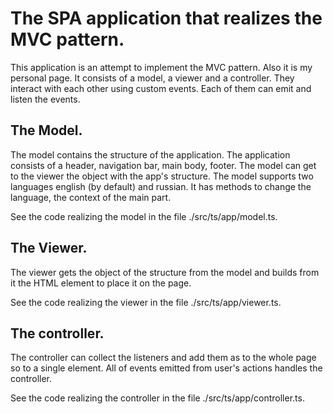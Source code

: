 # **The SPA application that realizes the MVC pattern.**

This application is an attempt to implement the MVC pattern. Also it is my personal page. It consists of a model, a viewer and a controller.
They interact with each other using custom events. Each of them can emit and listen the events.

## The Model.

The model contains the structure of the application. The application consists of a header, navigation bar, main body, footer. The model can get to the viewer the object with the app's structure. The model supports two languages english (by default) and russian. It has methods to change the language, the context of the main part.

See the code realizing the model in the file ./src/ts/app/model.ts.

## The Viewer.

The viewer gets the object of the structure from the model and builds from it the HTML element to place it on the page. 

See the code realizing the viewer in the file ./src/ts/app/viewer.ts.

## The controller.

The controller can collect the listeners and add them as to the whole page so to a single element. All of events emitted from user's actions handles the controller.

See the code realizing the controller in the file ./src/ts/app/controller.ts.




